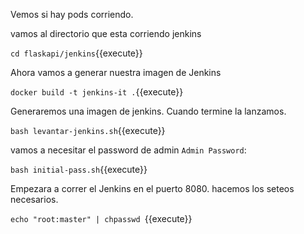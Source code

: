 Vemos si hay pods corriendo.


vamos al directorio que esta corriendo jenkins

`cd flaskapi/jenkins`{{execute}}


Ahora vamos a generar nuestra imagen de Jenkins

`docker build -t jenkins-it .`{{execute}}

Generaremos una imagen de jenkins. Cuando termine la lanzamos.

`bash levantar-jenkins.sh`{{execute}}

vamos a necesitar el password de admin `Admin Password`:

`bash initial-pass.sh`{{execute}}

Empezara a correr el Jenkins en el puerto 8080. hacemos los seteos necesarios.

`echo "root:master" | chpasswd `{{execute}}





